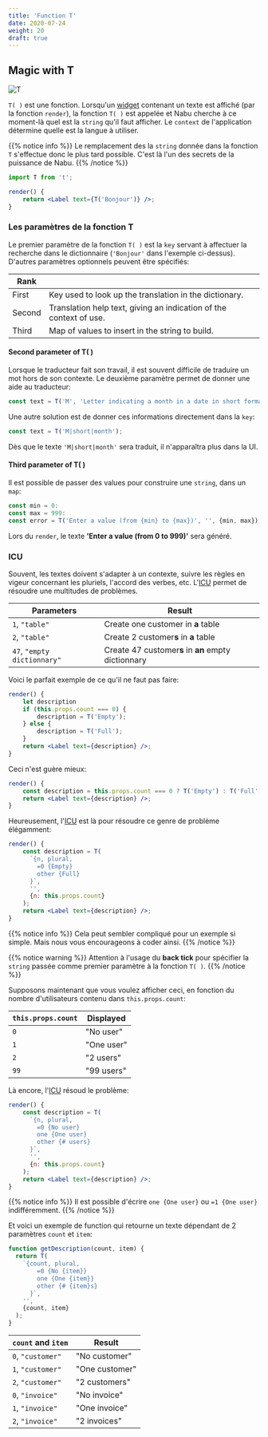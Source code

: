 ```yaml
---
title: 'Function T'
date: 2020-07-24
weight: 20
draft: true
---
```


## Magic with T

![T](/img/nabu.t.png?width=800px)

`T( )` est une fonction. Lorsqu'un [widget](/goblins/gadgets) contenant un texte
est affiché (par la fonction `render`), la fonction `T( )` est appelée et Nabu
cherche à ce moment-là quel est la `string` qu'il faut afficher. Le `context` de
l'application détermine quelle est la langue à utiliser.

{{% notice info %}} Le remplacement des la `string` donnée dans la fonction `T`
s'effectue donc le plus tard possible. C'est là l'un des secrets de la puissance
de Nabu. {{% /notice %}}

```jsx
import T from 't';

render() {
    return <Label text={T('Bonjour')} />;
}
```

### Les paramètres de la fonction T

Le premier paramètre de la fonction `T( )` est la `key` servant à affectuer la
recherche dans le dictionnaire (`'Bonjour'` dans l'exemple ci-dessus). D'autres
paramètres optionnels peuvent être spécifiés:

| Rank   |                                                                    |
| ------ | ------------------------------------------------------------------ |
| First  | Key used to look up the translation in the dictionary.             |
| Second | Translation help text, giving an indication of the context of use. |
| Third  | Map of values to insert in the string to build.                    |

#### Second parameter of T( )

Lorsque le traducteur fait son travail, il est souvent difficile de traduire un
mot hors de son contexte. Le deuxième paramètre permet de donner une aide au
traducteur:

```jsx
const text = T('M', 'Letter indicating a month in a date in short format');
```

Une autre solution est de donner ces informations directement dans la `key`:

```jsx
const text = T('M|short|month');
```

Dès que le texte `'M|short|month'` sera traduit, il n'apparaîtra plus dans la
UI.

#### Third parameter of T( )

Il est possible de passer des values pour construire une `string`, dans un
`map`:

```jsx
const min = 0:
const max = 999:
const error = T('Enter a value (from {min} to {max})', '', {min, max});

```

Lors du `render`, le texte **'Enter a value (from 0 to 999)'** sera généré.

### ICU

Souvent, les textes doivent s'adapter à un contexte, suivre les règles en vigeur
concernant les pluriels, l'accord des verbes, etc. L'[ICU][1] permet de résoudre
une multitudes de problèmes.

| Parameters                  | Result                                              |
| --------------------------- | --------------------------------------------------- |
| `1`, `"table"`              | Create one customer in **a** table                  |
| `2`, `"table"`              | Create 2 customer**s** in **a** table               |
| `47`, `"empty dictionnary"` | Create 47 customer**s** in **an** empty dictionnary |

Voici le parfait exemple de ce qu'il ne faut pas faire:

```jsx
render() {
    let description
    if (this.props.count === 0) {
        description = T('Empty');
    } else {
        description = T('Full');
    }
    return <Label text={description} />;
}
```

Ceci n'est guère mieux:

```jsx
render() {
    const description = this.props.count === 0 ? T('Empty') : T('Full');
    return <Label text={description} />;
}
```

Heureusement, l'[ICU][1] est là pour résoudre ce genre de problème élégamment:

```jsx
render() {
    const description = T(
      `{n, plural,
        =0 {Empty}
        other {Full}
      }`,
      '',
      {n: this.props.count}
    );
    return <Label text={description} />;
}
```

{{% notice info %}} Cela peut sembler compliqué pour un exemple si simple. Mais
nous vous encourageons à coder ainsi. {{% /notice %}}

{{% notice warning %}} Attention à l'usage du **back tick** pour spécifier la
`string` passée comme premier paramètre à la fonction `T( )`. {{% /notice %}}

Supposons maintenant que vous voulez afficher ceci, en fonction du nombre
d'utilisateurs contenu dans `this.props.count`:

| `this.props.count` | Displayed  |
| ------------------ | ---------- |
| `0`                | "No user"  |
| `1`                | "One user" |
| `2`                | "2 users"  |
| `99`               | "99 users" |

Là encore, l'[ICU][1] résoud le problème:

```jsx
render() {
    const description = T(
      `{n, plural,
        =0 {No user}
        one {One user}
        other {# users}
      }`,
      '',
      {n: this.props.count}
    );
    return <Label text={description} />;
}
```

{{% notice info %}} Il est possible d'écrire `one {One user}` ou `=1 {One user}`
indifféremment. {{% /notice %}}

Et voici un exemple de function qui retourne un texte dépendant de 2 paramètres
`count` et `item`:

```jsx
function getDescription(count, item) {
  return T(
    `{count, plural,
        =0 {No {item}}
        one {One {item}}
        other {# {item}s}
      }`,
    '',
    {count, item}
  );
}
```

| `count` and `item` | Result         |
| ------------------ | -------------- |
| `0`, `"customer"`  | "No customer"  |
| `1`, `"customer"`  | "One customer" |
| `2`, `"customer"`  | "2 customers"  |
| `0`, `"invoice"`   | "No invoice"   |
| `1`, `"invoice"`   | "One invoice"  |
| `2`, `"invoice"`   | "2 invoices"   |

[1]: https://nodejs.org/api/intl.html
